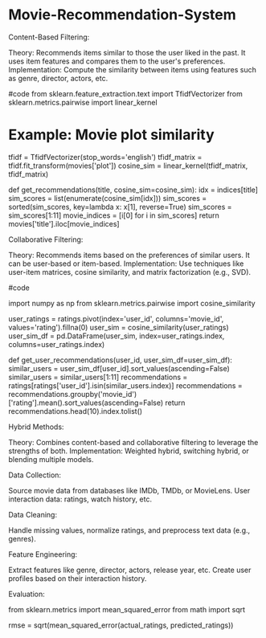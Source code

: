 # Movie-Recommendation-System

Content-Based Filtering:

Theory: Recommends items similar to those the user liked in the past. It uses item features and compares them to the user's preferences.
Implementation: Compute the similarity between items using features such as genre, director, actors, etc.

#code
from sklearn.feature_extraction.text import TfidfVectorizer
from sklearn.metrics.pairwise import linear_kernel

# Example: Movie plot similarity
tfidf = TfidfVectorizer(stop_words='english')
tfidf_matrix = tfidf.fit_transform(movies['plot'])
cosine_sim = linear_kernel(tfidf_matrix, tfidf_matrix)

def get_recommendations(title, cosine_sim=cosine_sim):
    idx = indices[title]
    sim_scores = list(enumerate(cosine_sim[idx]))
    sim_scores = sorted(sim_scores, key=lambda x: x[1], reverse=True)
    sim_scores = sim_scores[1:11]
    movie_indices = [i[0] for i in sim_scores]
    return movies['title'].iloc[movie_indices]


Collaborative Filtering:

Theory: Recommends items based on the preferences of similar users. It can be user-based or item-based.
Implementation: Use techniques like user-item matrices, cosine similarity, and matrix factorization (e.g., SVD).

#code

import numpy as np
from sklearn.metrics.pairwise import cosine_similarity

user_ratings = ratings.pivot(index='user_id', columns='movie_id', values='rating').fillna(0)
user_sim = cosine_similarity(user_ratings)
user_sim_df = pd.DataFrame(user_sim, index=user_ratings.index, columns=user_ratings.index)

def get_user_recommendations(user_id, user_sim_df=user_sim_df):
    similar_users = user_sim_df[user_id].sort_values(ascending=False)
    similar_users = similar_users[1:11]
    recommendations = ratings[ratings['user_id'].isin(similar_users.index)]
    recommendations = recommendations.groupby('movie_id')['rating'].mean().sort_values(ascending=False)
    return recommendations.head(10).index.tolist()


Hybrid Methods:

Theory: Combines content-based and collaborative filtering to leverage the strengths of both.
Implementation: Weighted hybrid, switching hybrid, or blending multiple models.

Data Collection:

Source movie data from databases like IMDb, TMDb, or MovieLens.
User interaction data: ratings, watch history, etc.

Data Cleaning:

Handle missing values, normalize ratings, and preprocess text data (e.g., genres).

Feature Engineering:

Extract features like genre, director, actors, release year, etc.
Create user profiles based on their interaction history.

Evaluation:

from sklearn.metrics import mean_squared_error
from math import sqrt

rmse = sqrt(mean_squared_error(actual_ratings, predicted_ratings))
